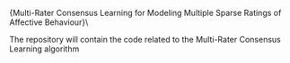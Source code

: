 \{Multi-Rater Consensus Learning for Modeling Multiple Sparse Ratings of Affective Behaviour}\

The repository will contain the code related to the Multi-Rater Consensus Learning algorithm
